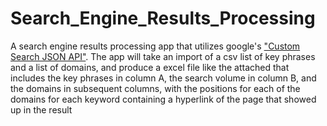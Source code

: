 # Search_Engine_Results_Processing
A search engine results processing app that utilizes google's ["Custom Search JSON API"](https://developers.google.com/custom-search/v1/introduction).
The app will take an import of a csv list of key phrases and a list of domains, and produce a excel file like the attached that includes the key phrases in column A, the search volume in column B, and the domains in subsequent columns, with the positions for each of the domains for each keyword containing a hyperlink of the page that showed up in the result
